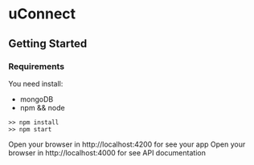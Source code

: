# uConnect

## Getting Started

### Requirements
You need install: 
- mongoDB
- npm && node

```
>> npm install 
>> npm start
```

Open your browser in http://localhost:4200 for see your app
Open your browser in http://localhost:4000 for see API documentation